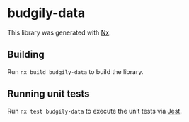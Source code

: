 # budgily-data

This library was generated with [Nx](https://nx.dev).

## Building

Run `nx build budgily-data` to build the library.

## Running unit tests

Run `nx test budgily-data` to execute the unit tests via [Jest](https://jestjs.io).
